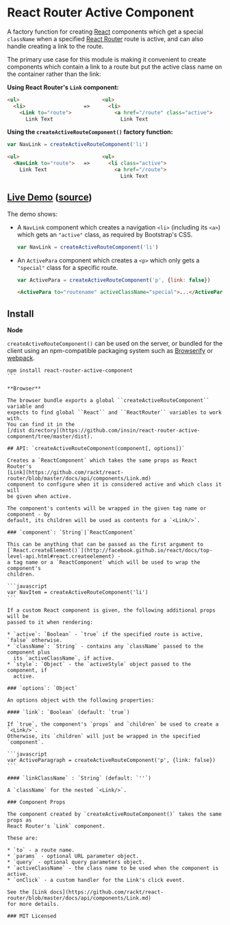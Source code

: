 # React Router Active Component

A factory function for creating [React](http://facebook.github.io/react)
components which get a special `className` when a specified
[React Router](https://github.com/rackt/react-router) route is active, and can
also handle creating a link to the route.

The primary use case for this module is making it convenient to create
components which contain a link to a route but put the active class name on the
container rather than the link:

**Using React Router's `Link` component:**

```html
<ul>                           <ul>
  <li>                   =>      <li>
    <Link to="route">              <a href="/route" class="active">
      Link Text                      Link Text
```

**Using the `createActiveRouteComponent()` factory function:**

```javascript
var NavLink = createActiveRouteComponent('li')
```
```html
<ul>                           <ul>
  <NavLink to="route">   =>      <li class="active">
    Link Text                      <a href="/route">
                                     Link Text
```

## [Live Demo](http://insin.github.io/react-router-active-component) ([source](https://github.com/insin/react-router-active-component/blob/master/demo/app.jsx))

The demo shows:

* A `NavLink` component which creates a navigation `<li>` (including its `<a>`)
  which gets an `"active"` class, as required by Bootstrap's CSS.

  ```javascript
  var NavLink = createActiveRouteComponent('li')
  ```

* An `ActivePara` component which creates a `<p>` which only gets a `"special"`
  class for a specific route.

  ```javascript
  var ActivePara = createActiveRouteComponent('p', {link: false})
  ```
  ```html
  <ActivePara to="routename" activeClassName="special">...</ActivePara>
  ```

## Install

**Node**

`createActiveRouteComponent()` can be used on the server, or bundled for the
client using an npm-compatible packaging system such as
[Browserify](http://browserify.org/) or [webpack](http://webpack.github.io/).

````
npm install react-router-active-component
```

**Browser**

The browser bundle exports a global ``createActiveRouteComponent`` variable and
expects to find global ``React`` and ``ReactRouter`` variables to work with.
You can find it in the
[/dist directory](https://github.com/insin/react-router-active-component/tree/master/dist).

## API: `createActiveRouteComponent(component[, options])`

Creates a `ReactComponent` which takes the same props as React Router's
[Link](https://github.com/rackt/react-router/blob/master/docs/api/components/Link.md)
component to configure when it is considered active and which class it will
be given when active.

The component's contents will be wrapped in the given tag name or component - by
default, its children will be used as contents for a `<Link/>`.

### `component`: `String`|`ReactComponent`

This can be anything that can be passed as the first argument to
[`React.createElement()`](http://facebook.github.io/react/docs/top-level-api.html#react.createelement) -
a tag name or a `ReactComponent` which will be used to wrap the component's
children.

```javascript
var NavItem = createActiveRouteComponent('li')
```

If a custom React component is given, the following additional props will be
passed to it when rendering:

* `active`: `Boolean` - `true` if the specified route is active, `false` otherwise.
* `className`: `String` - contains any `className` passed to the component plus
  its `activeClassName`, if active.
* `style`: `Object` - the `activeStyle` object passed to the component, if
  active.

### `options`: `Object`

An options object with the following properties:

#### `link`: `Boolean` (default: `true`)

If `true`, the component's `props` and `children` be used to create a `<Link/>`.
Otherwise, its `children` will just be wrapped in the specified `component`.

```javascript
var ActiveParagraph = createActiveRouteComponent('p', {link: false})
```

#### `linkClassName` : `String` (default: `''`)

A `className` for the nested `<Link/>`.

### Component Props

The component created by `createActiveRouteComponent()` takes the same props as
React Router's `Link` component.

These are:

* `to` - a route name.
* `params` - optional URL parameter object.
* `query` - optional query parameters object.
* `activeClassName` - the class name to be used when the component is active.
* `onClick` - a custom handler for the Link's click event.

See the [Link docs](https://github.com/rackt/react-router/blob/master/docs/api/components/Link.md)
for more details.

### MIT Licensed